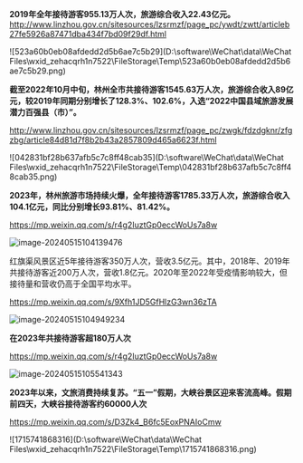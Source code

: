 **2019年全年接待游客955.13万人次，旅游综合收入22.43亿元。**
http://www.linzhou.gov.cn/sitesources/lzsrmzf/page_pc/ywdt/zwtt/articleb27fe5926a87471dba434f7bd09f29df.html

![523a60b0eb08afdedd2d5b6ae7c5b29](D:\software\WeChat\data\WeChat Files\wxid_zehacqrh1n7522\FileStorage\Temp\523a60b0eb08afdedd2d5b6ae7c5b29.png)









**截至2022年10月中旬，林州全市共接待游客1545.63万人次，旅游综合收入89亿元，较2019年同期分别增长了128.3%、102.6%，入选“2022中国县域旅游发展潜力百强县（市）”。**

http://www.linzhou.gov.cn/sitesources/lzsrmzf/page_pc/zwgk/fdzdgknr/zfgzbg/article84d81d7f8b2b43a2857809d465a6623f.html

![042831bf28b637afb5c7c8ff48cab35](D:\software\WeChat\data\WeChat Files\wxid_zehacqrh1n7522\FileStorage\Temp\042831bf28b637afb5c7c8ff48cab35.png)









**2023年，林州旅游市场持续火爆，全年接待游客1785.33万人次，旅游综合收入104.1亿元，同比分别增长93.81%、81.42%。**

https://mp.weixin.qq.com/s/r4g2IuztGp0eccWoUs7a8w

![image-20240515104139476](C:\Users\SongRunM\AppData\Roaming\Typora\typora-user-images\image-20240515104139476.png)















红旗渠风景区近5年接待游客350万人次，营收3.5亿元。其中，2018年、2019年共接待游客近200万人次，营收1.8亿元。2020年至2022年受疫情影响较大，但接待量和营收仍高于全国平均水平。

https://mp.weixin.qq.com/s/9Xfh1JD5GfHlzG3wn36zTA

![image-20240515104949234](C:\Users\SongRunM\AppData\Roaming\Typora\typora-user-images\image-20240515104949234.png)









**在2023年共接待游客超180万人次**

https://mp.weixin.qq.com/s/r4g2IuztGp0eccWoUs7a8w

![image-20240515105541343](C:\Users\SongRunM\AppData\Roaming\Typora\typora-user-images\image-20240515105541343.png)









**2023年以来，文旅消费持续复苏。“五一”假期，大峡谷景区迎来客流高峰。假期前四天，大峡谷接待游客约60000人次**

https://mp.weixin.qq.com/s/D3Zk4_B6fc5EoxPNAIoCmw

![1715741868316](D:\software\WeChat\data\WeChat Files\wxid_zehacqrh1n7522\FileStorage\Temp\1715741868316.png)